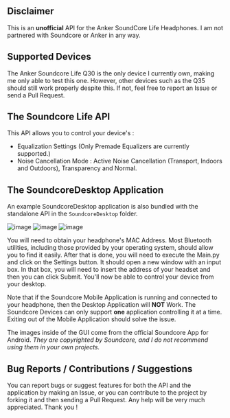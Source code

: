 ## Disclaimer
This is an **unofficial** API for the Anker SoundCore Life Headphones. I am not partnered with Soundcore or Anker in any way.

## Supported Devices
The Anker Soundcore Life Q30 is the only device I currently own, making me only able to test this one. However, other devices such as the Q35 should still work properly despite this. If not, feel free to report an Issue or send a Pull Request.

## The Soundcore Life API
This API allows you to control your device's :
- Equalization Settings (Only Premade Equalizers are currently supported.)
- Noise Cancellation Mode : Active Noise Cancellation (Transport, Indoors and Outdoors), Transparency and Normal.

## The SoundcoreDesktop Application
An example SoundcoreDesktop application is also bundled with the standalone API in the `SoundcoreDesktop` folder.

![image](https://user-images.githubusercontent.com/55416314/126011831-b77996ae-1cb2-49b3-8cec-a9e26c19a4d4.png)
![image](https://user-images.githubusercontent.com/55416314/126011862-49f62487-d899-449f-9fc9-383d0d700d7c.png)
![image](https://user-images.githubusercontent.com/55416314/126011892-dc50b16c-1f12-4722-8c99-f7e0a35cd49a.png)

You will need to obtain your headphone's MAC Address. Most Bluetooth utilities, including those provided by your operating system, should allow you to find it easily.
After that is done, you will need to execute the Main.py and click on the Settings button.
It should open a new window with an input box. In that box, you will need to insert the address of your headset and then you can click Submit.
You'll now be able to control your device from your desktop.

Note that if the Soundcore Mobile Application is running and connected to your headphone, then the Desktop Application will **NOT** Work.
The Soundcore Devices can only support **one** application controlling it at a time. Exiting out of the Mobile Application should solve the issue.

The images inside of the GUI come from the official Soundcore App for Android. *They are copyrighted by Soundcore, and I do not recommend using them in your own projects.*

## Bug Reports / Contributions / Suggestions

You can report bugs or suggest features for both the API and the application by making an Issue, or you can contribute to the project by forking it and then sending a Pull Request. Any help will be very much appreciated. Thank you !
